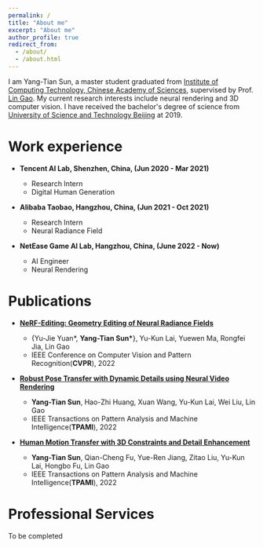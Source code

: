 ```yaml
---
permalink: /
title: "About me"
excerpt: "About me"
author_profile: true
redirect_from: 
  - /about/
  - /about.html
---
```

I am Yang-Tian Sun, a master student graduated from [Institute of Computing Technology, Chinese Academy of Sciences](http://english.ict.cas.cn), supervised by Prof. [Lin Gao](http://www.geometrylearning.com). My current research interests include neural rendering and 3D computer vision. I have received the bachelor's degree of science from [University of Science and Technology Beijing](https://en.ustb.edu.cn/) at 2019.

Work experience
======
* **Tencent AI Lab, Shenzhen, China, (Jun 2020 - Mar 2021)**
	* Research Intern
	* Digital Human Generation

* **Alibaba Taobao, Hangzhou, China, (Jun 2021 - Oct 2021)**
	* Research Intern
	* Neural Radiance Field

* **NetEase Game AI Lab, Hangzhou, China, (June 2022 - Now)**
	* AI Engineer
	* Neural Rendering

Publications
======
* **[NeRF-Editing: Geometry Editing of Neural Radiance Fields](http://geometrylearning.com/NeRFEditing/)**
	* {Yu-Jie Yuan\*, **Yang-Tian Sun\***}, Yu-Kun Lai, Yuewen Ma, Rongfei Jia, Lin Gao
	* IEEE Conference on Computer Vision and Pattern Recognition(**CVPR**), 2022

* **[Robust Pose Transfer with Dynamic Details using Neural Video Rendering](https://arxiv.org/abs/2106.14132)**
	* **Yang-Tian Sun**, Hao-Zhi Huang, Xuan Wang, Yu-Kun Lai, Wei Liu, Lin Gao
	* IEEE Transactions on Pattern Analysis and Machine Intelligence(**TPAMI**), 2022

* **[Human Motion Transfer with 3D Constraints and Detail Enhancement](https://arxiv.org/abs/2003.13510)**
	* **Yang-Tian Sun**, Qian-Cheng Fu, Yue-Ren Jiang, Zitao Liu, Yu-Kun Lai, Hongbo Fu, Lin Gao
	* IEEE Transactions on Pattern Analysis and Machine Intelligence(**TPAMI**), 2022


Professional Services
======
To be completed


